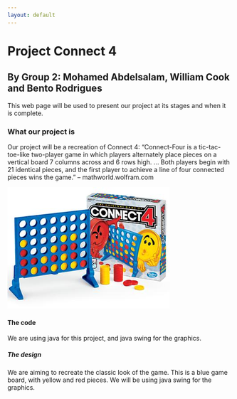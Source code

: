 ```yaml
---
layout: default
---
```

<body>

<h1>Project Connect 4</h1>
<h2>By Group 2: Mohamed Abdelsalam, William Cook and Bento Rodrigues</h2>
<p>This web page will be used to present our project at its stages and when it is complete.</p>
<h3>What our project is</h3>
<p>Our project will be a recreation of Connect 4: “Connect-Four is a tic-tac-toe-like two-player game in which players alternately place pieces
  on a vertical board 7 columns across and 6 rows high. ... Both players begin with 21 identical 
  pieces, and the first player to achieve a line of four connected pieces wins the game.” 
  – mathworld.wolfram.com</p>
<img src="Connect_4_Board_and_Box.jpg" alt="Connect 4 image">

<h4>The code</h4>
<p>We are using java for this project, and java swing for the graphics.</p>

<h5>The design</h5>
<p>We are aiming to recreate the classic look of the game. This is a blue game board, with yellow and red pieces. We will be using java swing for the graphics.</p>

</body>
